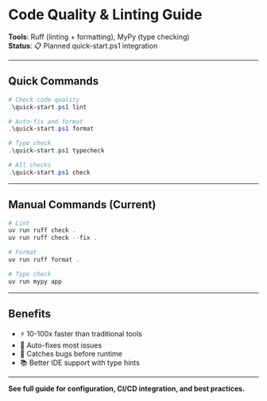 # Code Quality & Linting Guide

**Tools**: Ruff (linting + formatting), MyPy (type checking)  
**Status**: 📋 Planned quick-start.ps1 integration

---

## Quick Commands

```powershell
# Check code quality
.\quick-start.ps1 lint

# Auto-fix and format
.\quick-start.ps1 format

# Type check
.\quick-start.ps1 typecheck

# All checks
.\quick-start.ps1 check
```

---

## Manual Commands (Current)

```powershell
# Lint
uv run ruff check .
uv run ruff check --fix .

# Format
uv run ruff format .

# Type check
uv run mypy app
```

---

## Benefits

- ⚡ 10-100x faster than traditional tools
- 🔧 Auto-fixes most issues  
- 🐛 Catches bugs before runtime
- 📚 Better IDE support with type hints

---

**See full guide for configuration, CI/CD integration, and best practices.**
